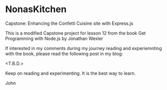 # NonasKitchen
Capstone: Enhancing the Confetti Cuisine site with Express.js

This is a modified Capstone project for lesson 12 from the book
Get Programming with Node.js by Jonathan Wexler

If interested in my comments during my journey reading and experiemnting with the book,
please read the following post in my blog:

<T.B.D.>

Keep on reading and experimenting.
It is the best way to learn.

John
